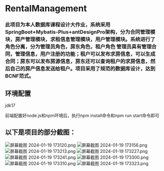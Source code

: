 # RentalManagement

<h3>此项目为本人数据库课程设计大作业，系统采用SpringBoot+Mybatis-Plus+antDesignPro架构，分为合同管理模块，房产管理模块，求租信息管理模块，用户管理模块。系统进行了角色分离，分为管理员角色，房东角色，租户角色
    管理员具有管理合同，管理信息，用户注册的功能；租户可以发布求房信息，可以生成合同；房东可以发布房源信息，房东还可以查询租户的求房信息，然后自己的房产信息发送给租户。项目采用了规范的数据库设计，达到BCNF范式。
</h3>
<h2>环境配置</h2>
<p>jdk17</p>
<p>前端配置好node.js和npm环境后，执行npm install命令和npm run start命令即可<p>
<h2>
  以下是项目的部分截图：
</h2>

![屏幕截图 2024-01-19 173120.png](https://www.freeimg.cn/bT7rSi.png)
![屏幕截图 2024-01-19 173156.png](https://www.freeimg.cn/aG2jl0.png)
![屏幕截图 2024-01-19 173213.png](https://www.freeimg.cn/kyN4jJ.png)
![屏幕截图 2024-01-19 173227.png](https://www.freeimg.cn/vLXtra.png)
![屏幕截图 2024-01-19 173241.png](https://www.freeimg.cn/V1sDyK.png)
![屏幕截图 2024-01-19 173300.png](https://www.freeimg.cn/blukNC.png)
![屏幕截图 2024-01-19 173310.png](https://www.freeimg.cn/mcmlYZ.png)
![屏幕截图 2024-01-19 173323.png](https://www.freeimg.cn/wpgp2i.png)
